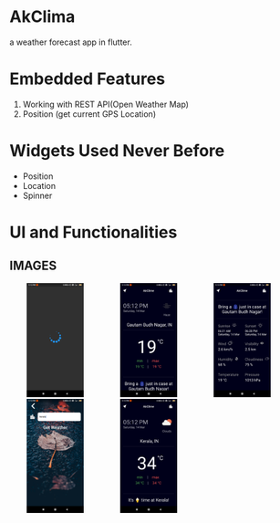 # AkClima
a weather forecast app in flutter.
<br />



#    Embedded Features<br>
 1. Working with REST API(Open Weather Map)<br>
 2. Position (get current GPS Location)
 
 
 # Widgets Used Never Before<br>
- Position<br>
- Location<br />
- Spinner<br />

# UI and Functionalities<br>
<p align="center"><h2> IMAGES </h2></p>
<p>
 <img src = 'images/first.jpg' height = 200 width = 100 hspace=30 >
 <img src = 'images/second.jpg' height = 200 width = 100 hspace=30 >
 <img src = 'images/third.jpg' height = 200 width = 100 hspace=30 >
 <img src = 'images/fourth.jpg' height = 200 width = 100 hspace=30 >
 <img src = 'images/fifth.jpg' height = 200 width = 100 hspace=30 >
 </p>
